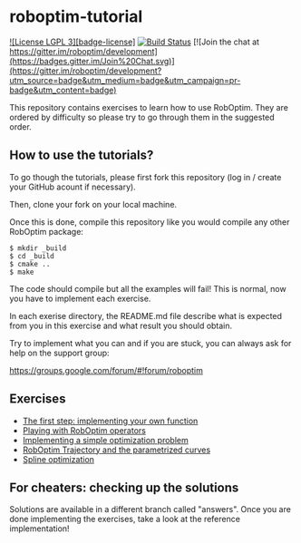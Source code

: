 roboptim-tutorial
=================

[![License LGPL 3][badge-license]](http://www.gnu.org/licenses/lgpl-3.0.txt)
[![Build Status](https://travis-ci.org/roboptim/roboptim-tutorial.svg?branch=answers)](https://travis-ci.org/roboptim/roboptim-tutorial)
[![Join the chat at https://gitter.im/roboptim/development](https://badges.gitter.im/Join%20Chat.svg)](https://gitter.im/roboptim/development?utm_source=badge&utm_medium=badge&utm_campaign=pr-badge&utm_content=badge)

This repository contains exercises to learn how to use RobOptim. They
are ordered by difficulty so please try to go through them in the
suggested order.


How to use the tutorials?
-------------------------

To go though the tutorials, please first fork this repository (log in
/ create your GitHub acount if necessary).

Then, clone your fork on your local machine.

Once this is done, compile this repository like you would compile any
other RobOptim package:

    $ mkdir _build
    $ cd _build
    $ cmake ..
    $ make

The code should compile but all the examples will fail! This is
normal, now you have to implement each exercise.

In each exerise directory, the README.md file describe what is
expected from you in this exercise and what result you should obtain.

Try to implement what you can and if you are stuck, you can always ask
for help on the support group:

https://groups.google.com/forum/#!forum/roboptim


Exercises
---------

 * [The first step: implementing your own function][ex1]
 * [Playing with RobOptim operators][ex2]
 * [Implementing a simple optimization problem][ex3]
 * [RobOptim Trajectory and the parametrized curves][ex4]
 * [Spline optimization][ex5]

 [ex1]: https://github.com/roboptim/roboptim-tutorial/tree/master/src/001-function
 [ex2]: https://github.com/roboptim/roboptim-tutorial/tree/master/src/002-operator
 [ex3]: https://github.com/roboptim/roboptim-tutorial/tree/master/src/003-hs71
 [ex4]: https://github.com/roboptim/roboptim-tutorial/tree/master/src/004-bspline
 [ex5]: https://github.com/roboptim/roboptim-tutorial/tree/master/src/005-trajectory-optimization


For cheaters: checking up the solutions
---------------------------------------

Solutions are available in a different branch called "answers". Once
you are done implementing the exercises, take a look at the reference
implementation!

